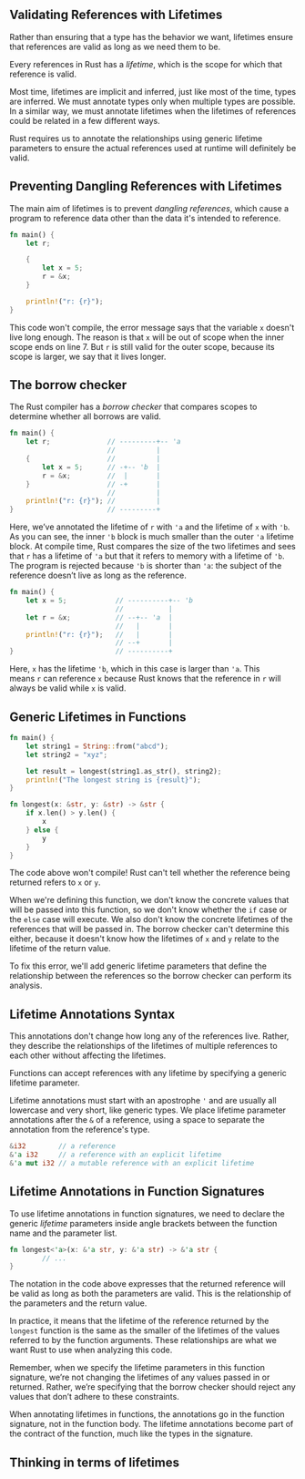 ## Validating References with Lifetimes
Rather than ensuring that a type has the behavior we want, lifetimes ensure that references are valid as long as we need them to be.

Every references in Rust has a *lifetime*, which is the scope for which that reference is valid.

Most time, lifetimes are implicit and inferred, just like most of the time, types are inferred. We must annotate types only when multiple types are possible. In a similar way, we must annotate lifetimes when the lifetimes of references could be related in a few different ways.

Rust requires us to annotate the relationships using generic lifetime parameters to ensure the actual references used at runtime will definitely be valid.
## Preventing Dangling References with Lifetimes
The main aim of lifetimes is to prevent *dangling references*, which cause a program to reference data other than the data it's intended to reference.
```rust
fn main() {
	let r;

	{
		let x = 5;
		r = &x;
	}

	println!("r: {r}");
}
```

This code won't compile, the error message says that the variable `x` doesn't live long enough. The reason is that `x` will be out of scope when the inner scope ends on line 7. But `r` is still valid for the outer scope, because its scope is larger, we say that it lives longer.
## The borrow checker
The Rust compiler has a *borrow checker* that compares scopes to determine whether all borrows are valid.
```rust
fn main() {
	let r;              // ---------+-- 'a 
		                //          | 
	{                   //          | 
		let x = 5;      // -+-- 'b  | 
		r = &x;         //  |       | 
	}                   // -+       | 
	                    //          | 
	println!("r: {r}"); //          | 
}                       // ---------+
```

Here, we’ve annotated the lifetime of `r` with `'a` and the lifetime of `x` with `'b`. As you can see, the inner `'b` block is much smaller than the outer `'a` lifetime block. At compile time, Rust compares the size of the two lifetimes and sees that `r` has a lifetime of `'a` but that it refers to memory with a lifetime of `'b`. The program is rejected because `'b` is shorter than `'a`: the subject of the reference doesn’t live as long as the reference.

```rust
fn main() {
    let x = 5;            // ----------+-- 'b
                          //           |
    let r = &x;           // --+-- 'a  |
                          //   |       |
    println!("r: {r}");   //   |       |
                          // --+       |
}                         // ----------+
```

Here, `x` has the lifetime `'b`, which in this case is larger than `'a`. This means `r` can reference `x` because Rust knows that the reference in `r` will always be valid while `x` is valid.
## Generic Lifetimes in Functions
```rust
fn main() {
	let string1 = String::from("abcd");
	let string2 = "xyz";

	let result = longest(string1.as_str(), string2);
	println!("The longest string is {result}");
}

fn longest(x: &str, y: &str) -> &str {
	if x.len() > y.len() {
		x
	} else {
		y
	}
}
```

The code above won't compile! Rust can't tell whether the reference being returned refers to `x` or `y`.

When we're defining this function, we don't know the concrete values that will be passed into this function, so we don't know whether the `if` case or the `else` case will execute. We also don't know the concrete lifetimes of the references that will be passed in. The borrow checker can't determine this either, because it doesn't know how the lifetimes of `x` and `y` relate to the lifetime of the return value.

To fix this error, we'll add generic lifetime parameters that define the relationship between the references so the borrow checker can perform its analysis.
## Lifetime Annotations Syntax
This annotations don't change how long any of the references live. Rather, they describe the relationships of the lifetimes of multiple references to each other without affecting the lifetimes.

Functions can accept references with any lifetime by specifying a generic lifetime parameter.

Lifetime annotations must start with an apostrophe `'` and are usually all lowercase and very short, like generic types. We place lifetime parameter annotations after the `&` of a reference, using a space to separate the annotation from the reference's type.
```rust
&i32        // a reference
&'a i32     // a reference with an explicit lifetime
&'a mut i32 // a mutable reference with an explicit lifetime
```
## Lifetime Annotations in Function Signatures
To use lifetime annotations in function signatures, we need to declare the generic *lifetime* parameters inside angle brackets between the function name and the parameter list.
```rust
fn longest<'a>(x: &'a str, y: &'a str) -> &'a str {
		// ...
}
```

The notation in the code above expresses that the returned reference will be valid as long as both the parameters are valid. This is the relationship of the parameters and the return value.

In practice, it means that the lifetime of the reference returned by the `longest` function is the same as the smaller of the lifetimes of the values referred to by the function arguments. These relationships are what we want Rust to use when analyzing this code.

Remember, when we specify the lifetime parameters in this function signature, we’re not changing the lifetimes of any values passed in or returned. Rather, we’re specifying that the borrow checker should reject any values that don’t adhere to these constraints.

When annotating lifetimes in functions, the annotations go in the function signature, not in the function body. The lifetime annotations become part of the contract of the function, much like the types in the signature.
## Thinking in terms of lifetimes